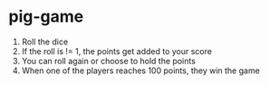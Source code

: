 # pig-game

1. Roll the dice
2. If the roll is != 1, the points get added to your score
3. You can roll again or choose to hold the points
4. When one of the players reaches 100 points, they win the game
